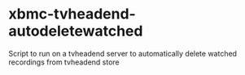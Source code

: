 xbmc-tvheadend-autodeletewatched
================================

Script to run on a tvheadend server to automatically delete watched recordings from tvheadend store